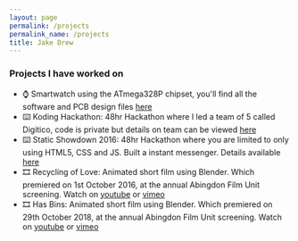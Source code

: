 ```yaml
---
layout: page
permalink: /projects
permalink_name: /projects
title: Jake Drew
---
```

### Projects I have worked on

- ⌚ Smartwatch using the ATmega328P chipset, you'll find all the software and PCB design files [here][smartwatch] <br>
- ⌨️ Koding Hackathon: 48hr Hackathon where I led a team of 5 called Digitico, code is private but details on team can be viewed [here][koding] <br>
- ⌨️ Static Showdown 2016: 48hr Hackathon where you are limited to only using HTML5, CSS and JS. Built a instant messenger. Details available [here][ss16] <br>
- 🎞️ Recycling of Love: Animated short film using Blender. Which premiered on 1st October 2016, at the annual Abingdon Film Unit screening. Watch on [youtube][recyclingoflove] or [vimeo][recyclingoflovevimeo] <br>
- 🎞️ Has Bins: Animated short film using Blender. Which premiered on 29th October 2018, at the annual Abingdon Film Unit screening. Watch on [youtube][hasbins] or [vimeo][hasbinsvimeo] <br>

[smartwatch]: https://github.com/jakedrew/SmartWatch
[koding]: https://github.com/koding/global.hackathon
[ss16]: https://gist.github.com/limhenry/f51330aa29e427fcc4ff#file-ss16-webapp-md
[recyclingoflove]: https://youtu.be/Z50Cs3LgAEw
[recyclingoflovevimeo]: https://vimeo.com/193466360
[hasbins]: https://youtu.be/XOawnRV5c-w
[hasbinsvimeo]: https://youtu.be/XOawnRV5c-w
